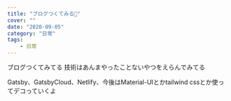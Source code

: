 ```yaml
---
title: "ブログつくてみる🥺"
cover: ""
date: "2020-09-05"
category: "日常"
tags:
    - 日常
---
```


ブログつくてみてる
技術はあんまやったことないやつをえらんでみてる

Gatsby、GatsbyCloud、Netlify、今後はMaterial-UIとかtailwind cssとか使ってデコっていくよ

